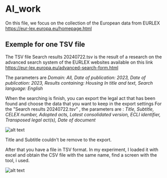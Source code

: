 # AI_work

On this file, we focus on  the collection of the European data from EURLEX  https://eur-lex.europa.eu/homepage.html

## Exemple for one TSV file

The TSV file Search results 20240722.tsv is the result of a research on the advanced search system of the EURLEX websites available on this link https://eur-lex.europa.eu/advanced-search-form.html

The parameters are _Domain: All, Date of publication: 2023, Date of publication: 2023, Results containing: Housing In title and text, Search language: English_

When the searching is finish, you can export the legal act that has been found and choose the data that you want to keep in the export settings 
For the "Search results 20240722.tsv" , the parameters are :
_Title, Subtitle, CELEX number, Adopted acts,	Latest consolidated version,	ECLI identifier,	Transposed legal act(s),	Date of document_

![alt text](image.png)

Title and Subtitle couldn't be remove to the export.

After that you have a file in TSV format. In my experiment, I loaded it with excel and obtain the CSV file with the same name, find a screen with the tool, i used.


![alt text](first_step_in_excel.png)


